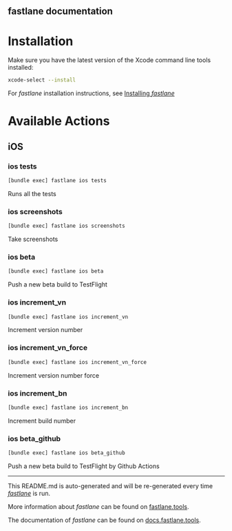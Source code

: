 fastlane documentation
----

# Installation

Make sure you have the latest version of the Xcode command line tools installed:

```sh
xcode-select --install
```

For _fastlane_ installation instructions, see [Installing _fastlane_](https://docs.fastlane.tools/#installing-fastlane)

# Available Actions

## iOS

### ios tests

```sh
[bundle exec] fastlane ios tests
```

Runs all the tests

### ios screenshots

```sh
[bundle exec] fastlane ios screenshots
```

Take screenshots

### ios beta

```sh
[bundle exec] fastlane ios beta
```

Push a new beta build to TestFlight

### ios increment_vn

```sh
[bundle exec] fastlane ios increment_vn
```

Increment version number

### ios increment_vn_force

```sh
[bundle exec] fastlane ios increment_vn_force
```

Increment version number force

### ios increment_bn

```sh
[bundle exec] fastlane ios increment_bn
```

Increment build number

### ios beta_github

```sh
[bundle exec] fastlane ios beta_github
```

Push a new beta build to TestFlight by Github Actions

----

This README.md is auto-generated and will be re-generated every time [_fastlane_](https://fastlane.tools) is run.

More information about _fastlane_ can be found on [fastlane.tools](https://fastlane.tools).

The documentation of _fastlane_ can be found on [docs.fastlane.tools](https://docs.fastlane.tools).
